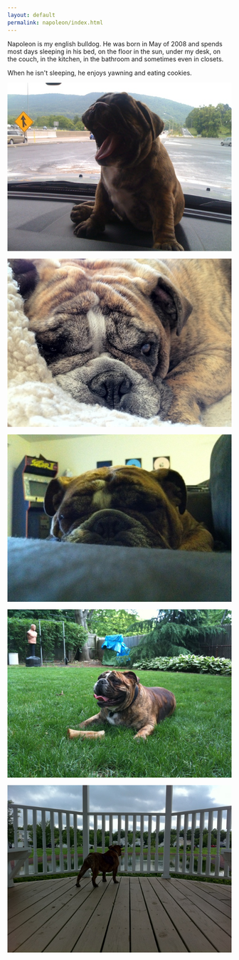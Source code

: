 ```yaml
---
layout: default
permalink: napoleon/index.html
---
```


Napoleon is my english bulldog. He was born in May of 2008 and spends most
days sleeping in his bed, on the floor in the sun, under my desk, on the
couch, in the kitchen, in the bathroom and sometimes even in closets.

When he isn't sleeping, he enjoys yawning and eating cookies.

<p class="image">
  <img src="/images/napoleon/0.jpg"/>
</p>

<p class="image">
  <img src="/images/napoleon/4.jpg"/>
</p>

<p class="image">
  <img src="/images/napoleon/1.jpg"/>
</p>

<p class="image">
  <img src="/images/napoleon/2.jpg"/>
</p>

<p class="image">
  <img src="/images/napoleon/3.jpg"/>
</p>
